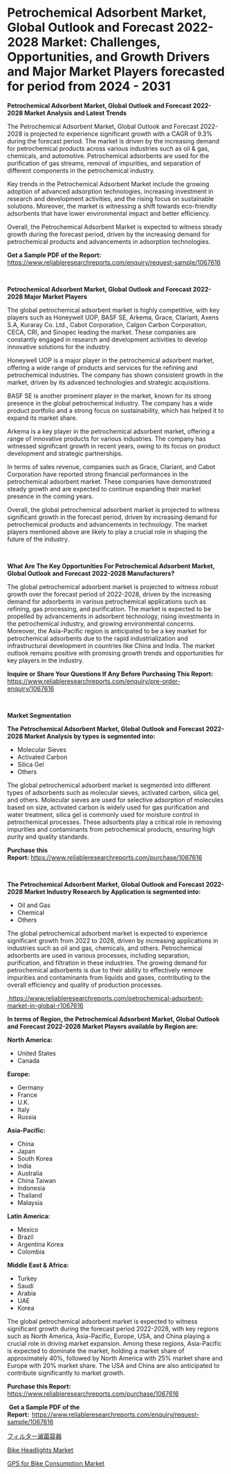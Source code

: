 <p><h1>Petrochemical Adsorbent Market, Global Outlook and Forecast 2022-2028 Market: Challenges, Opportunities, and Growth Drivers and Major Market Players forecasted for period from 2024 - 2031</h1></p><p><strong>Petrochemical Adsorbent Market, Global Outlook and Forecast 2022-2028 Market Analysis and Latest Trends</strong></p>
<p><p>The Petrochemical Adsorbent Market, Global Outlook and Forecast 2022-2028 is projected to experience significant growth with a CAGR of 9.3% during the forecast period. The market is driven by the increasing demand for petrochemical products across various industries such as oil & gas, chemicals, and automotive. Petrochemical adsorbents are used for the purification of gas streams, removal of impurities, and separation of different components in the petrochemical industry. </p><p>Key trends in the Petrochemical Adsorbent Market include the growing adoption of advanced adsorption technologies, increasing investment in research and development activities, and the rising focus on sustainable solutions. Moreover, the market is witnessing a shift towards eco-friendly adsorbents that have lower environmental impact and better efficiency.</p><p>Overall, the Petrochemical Adsorbent Market is expected to witness steady growth during the forecast period, driven by the increasing demand for petrochemical products and advancements in adsorption technologies.</p></p>
<p><strong>Get a Sample PDF of the Report:&nbsp;</strong> <a href="https://www.reliableresearchreports.com/enquiry/request-sample/1067616">https://www.reliableresearchreports.com/enquiry/request-sample/1067616</a></p>
<p>&nbsp;</p>
<p><strong>Petrochemical Adsorbent Market, Global Outlook and Forecast 2022-2028 Major Market Players</strong></p>
<p><p>The global petrochemical adsorbent market is highly competitive, with key players such as Honeywell UOP, BASF SE, Arkema, Grace, Clariant, Axens S.A, Kuraray Co. Ltd., Cabot Corporation, Calgon Carbon Corporation, CECA, CRI, and Sinopec leading the market. These companies are constantly engaged in research and development activities to develop innovative solutions for the industry.</p><p>Honeywell UOP is a major player in the petrochemical adsorbent market, offering a wide range of products and services for the refining and petrochemical industries. The company has shown consistent growth in the market, driven by its advanced technologies and strategic acquisitions.</p><p>BASF SE is another prominent player in the market, known for its strong presence in the global petrochemical industry. The company has a wide product portfolio and a strong focus on sustainability, which has helped it to expand its market share.</p><p>Arkema is a key player in the petrochemical adsorbent market, offering a range of innovative products for various industries. The company has witnessed significant growth in recent years, owing to its focus on product development and strategic partnerships.</p><p>In terms of sales revenue, companies such as Grace, Clariant, and Cabot Corporation have reported strong financial performances in the petrochemical adsorbent market. These companies have demonstrated steady growth and are expected to continue expanding their market presence in the coming years.</p><p>Overall, the global petrochemical adsorbent market is projected to witness significant growth in the forecast period, driven by increasing demand for petrochemical products and advancements in technology. The market players mentioned above are likely to play a crucial role in shaping the future of the industry.</p></p>
<p>&nbsp;</p>
<p><strong>What Are The Key Opportunities For Petrochemical Adsorbent Market, Global Outlook and Forecast 2022-2028 Manufacturers?</strong></p>
<p><p>The global petrochemical adsorbent market is projected to witness robust growth over the forecast period of 2022-2028, driven by the increasing demand for adsorbents in various petrochemical applications such as refining, gas processing, and purification. The market is expected to be propelled by advancements in adsorbent technology, rising investments in the petrochemical industry, and growing environmental concerns. Moreover, the Asia-Pacific region is anticipated to be a key market for petrochemical adsorbents due to the rapid industrialization and infrastructural development in countries like China and India. The market outlook remains positive with promising growth trends and opportunities for key players in the industry.</p></p>
<p><strong>Inquire or Share Your Questions If Any Before Purchasing This Report:</strong> <a href="https://www.reliableresearchreports.com/enquiry/pre-order-enquiry/1067616">https://www.reliableresearchreports.com/enquiry/pre-order-enquiry/1067616</a></p>
<p>&nbsp;</p>
<p><strong>Market Segmentation</strong></p>
<p><strong>The Petrochemical Adsorbent Market, Global Outlook and Forecast 2022-2028 Market Analysis by types is segmented into:</strong></p>
<p><ul><li>Molecular Sieves</li><li>Activated Carbon</li><li>Silica Gel</li><li>Others</li></ul></p>
<p><p>The global petrochemical adsorbent market is segmented into different types of adsorbents such as molecular sieves, activated carbon, silica gel, and others. Molecular sieves are used for selective adsorption of molecules based on size, activated carbon is widely used for gas purification and water treatment, silica gel is commonly used for moisture control in petrochemical processes. These adsorbents play a critical role in removing impurities and contaminants from petrochemical products, ensuring high purity and quality standards.</p></p>
<p><strong>Purchase this Report:&nbsp;</strong><a href="https://www.reliableresearchreports.com/purchase/1067616">https://www.reliableresearchreports.com/purchase/1067616</a></p>
<p>&nbsp;</p>
<p><strong>The Petrochemical Adsorbent Market, Global Outlook and Forecast 2022-2028 Market Industry Research by Application is segmented into:</strong></p>
<p><ul><li>Oil and Gas</li><li>Chemical</li><li>Others</li></ul></p>
<p><p>The global petrochemical adsorbent market is expected to experience significant growth from 2022 to 2028, driven by increasing applications in industries such as oil and gas, chemicals, and others. Petrochemical adsorbents are used in various processes, including separation, purification, and filtration in these industries. The growing demand for petrochemical adsorbents is due to their ability to effectively remove impurities and contaminants from liquids and gases, contributing to the overall efficiency and quality of production processes.</p></p>
<p><a href="https://www.reliableresearchreports.com/petrochemical-adsorbent-market-in-global-r1067616">&nbsp;https://www.reliableresearchreports.com/petrochemical-adsorbent-market-in-global-r1067616</a></p>
<p><strong>In terms of Region, the Petrochemical Adsorbent Market, Global Outlook and Forecast 2022-2028 Market Players available by Region are:</strong></p>
<p>
    <p> <strong> North America: </strong>
        <ul>
            <li>United States</li>
            <li>Canada</li>
        </ul>
        </p> 
    <p> <strong> Europe: </strong>
        <ul>
            <li>Germany</li>
            <li>France</li>
            <li>U.K.</li>
            <li>Italy</li>
            <li>Russia</li>
        </ul>
        </p> 
    <p> <strong> Asia-Pacific: </strong>
        <ul>
            <li>China</li>
            <li>Japan</li>
            <li>South Korea</li>
            <li>India</li>
            <li>Australia</li>
            <li>China Taiwan</li>
            <li>Indonesia</li>
            <li>Thailand</li>
            <li>Malaysia</li>
        </ul>
        </p> 
    <p> <strong> Latin America: </strong>
        <ul>
            <li>Mexico</li>
            <li>Brazil</li>
            <li>Argentina Korea</li>
            <li>Colombia</li>
        </ul>
        </p> 
    <p> <strong> Middle East & Africa: </strong>
        <ul>
            <li>Turkey</li>
            <li>Saudi</li>
            <li>Arabia</li>
            <li>UAE</li>
            <li>Korea</li>
        </ul>
    </p>
    </p>
<p><p>The global petrochemical adsorbent market is expected to witness significant growth during the forecast period 2022-2028, with key regions such as North America, Asia-Pacific, Europe, USA, and China playing a crucial role in driving market expansion. Among these regions, Asia-Pacific is expected to dominate the market, holding a market share of approximately 40%, followed by North America with 25% market share and Europe with 20% market share. The USA and China are also anticipated to contribute significantly to market growth.</p></p>
<p><strong>Purchase this Report: </strong><a href="https://www.reliableresearchreports.com/purchase/1067616">https://www.reliableresearchreports.com/purchase/1067616</a></p>
<p>&nbsp;<strong>Get a Sample PDF of the Report:&nbsp;&nbsp;</strong><a href="https://www.reliableresearchreports.com/enquiry/request-sample/1067616">https://www.reliableresearchreports.com/enquiry/request-sample/1067616</a></p>
<p><strong></strong></p>
<p><p><a href="https://github.com/LeoraEber/Market-Research-Report-List-1/blob/main/423558686945.md">フィルター滅菌容器</a></p><p><a href="https://view.publitas.com/reportprime-1/analyzing-bike-headlights-market-global-industry-perspective-and-forecast-2024-to-2031/">Bike Headlights Market</a></p><p><a href="https://view.publitas.com/reportprime-1/gps-for-bike-consumption-market-the-key-to-successful-business-strategy-forecast-till-2031/">GPS for Bike Consumption Market</a></p></p>